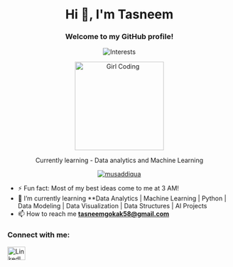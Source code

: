 <h1 align="center">Hi 👋, I'm Tasneem</h1>
<h3 align="center">Welcome to my GitHub profile!</h3>

<p align="center">
  <img src="https://readme-typing-svg.demolab.com/?lines=Web development springboot&font=Fira+Code&center=true&width=380&height=50&duration=1000&pause=1000&color=0e8a37" alt="Interests">
</p>

<p align="center">
  <img align="center" alt="Girl Coding" width="200" height="auto" src="https://media0.giphy.com/media/v1.Y2lkPTc5MGI3NjExa2FnM2tyd2QxNnMwaThkbmYya2U3NDd0M3Uyajc4NTN3Z2hsdmhpOCZlcD12MV9pbnRlcm5hbF9naWZfYnlfaWQmY3Q9Zw/cst5AXzPxRLyIwMNsV/giphy.webp" />
</p>

<p align="center">Currently learning - Data analytics and Machine Learning</p>

<p align="center">
  <a href="https://github.com/ryo-ma/github-profile-trophy">
    <img src="https://github-profile-trophy.vercel.app/?username=musaddiqua" alt="musaddiqua" />
  </a>
</p>

- ⚡ Fun fact: Most of my best ideas come to me at 3 AM!
- 🌱 I’m currently learning **Data Analytics | Machine Learning | Python | Data Modeling | Data Visualization | Data Structures | AI Projects
- 📫 How to reach me **tasneemgokak58@gmail.com**

<h3 align="left">Connect with me:</h3>
<p align="left">
  <a href="(https://www.linkedin.com/in/tasneem-gokak-70369932b/)" target="blank">
    <img align="center" src="https://raw.githubusercontent.com/rahuldkjain/github-profile-readme-generator/master/src/images/icons/Social/linked-in-alt.svg" alt="LinkedIn" height="30" width="40" />
  </a>
  
